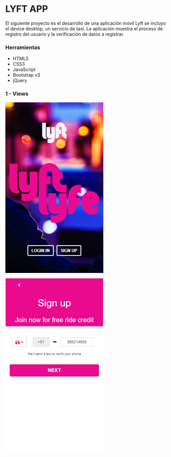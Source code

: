 # LYFT APP

El siguiente proyecto es el desarrollo de una aplicación móvil Lyft se incluyo el device desktop, un servicio de taxi. La aplicación muestra el proceso de registro del usuario y la verificación de datos a registrar.

### Herramientas

- HTML5
- CSS3
- JavaScript
- Bootstrap v3
- jQuery

### 1 - Views

![view-1](assets/images/view-2.png) ![view-2](assets/images/view-3.1.png)
